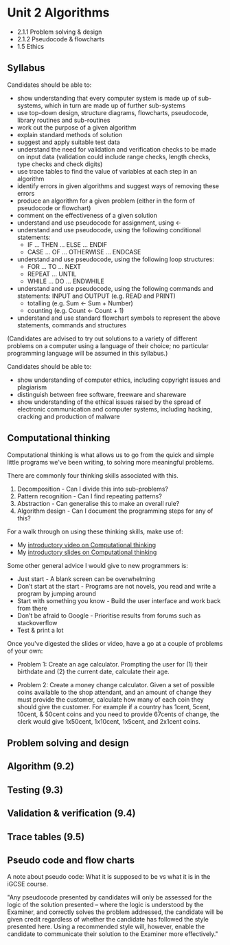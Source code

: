 # Unit 2 Algorithms



* 2.1.1 Problem solving & design
* 2.1.2 Pseudocode & flowcharts
* 1.5 Ethics

## Syllabus

Candidates should be able to:

* show understanding that every computer system is made up of sub-systems, which in turn are made up of further sub-systems
* use top-down design, structure diagrams, flowcharts, pseudocode, library routines and sub-routines
* work out the purpose of a given algorithm
* explain standard methods of solution
* suggest and apply suitable test data
* understand the need for validation and verification checks to be made on input data (validation could include range checks, length checks, type checks and check digits)
* use trace tables to find the value of variables at each step in an algorithm
* identify errors in given algorithms and suggest ways of removing these errors
* produce an algorithm for a given problem (either in the form of pseudocode or flowchart)
* comment on the effectiveness of a given solution
* understand and use pseudocode for assignment, using ←
* understand and use pseudocode, using the following conditional statements:
    * IF ... THEN ... ELSE ... ENDIF
    * CASE ... OF ... OTHERWISE ... ENDCASE
* understand and use pseudocode, using the following loop structures: 
    * FOR ... TO ... NEXT
    * REPEAT ... UNTIL
    * WHILE ... DO ... ENDWHILE
* understand and use pseudocode, using the following commands and statements: INPUT and OUTPUT (e.g. READ and PRINT)
    * totalling (e.g. Sum ← Sum + Number)
    * counting (e.g. Count ← Count + 1)
* understand and use standard flowchart symbols to represent the above statements, commands and structures

(Candidates are advised to try out solutions to a variety of different problems on a computer using a language of their choice; no particular programming language will be assumed in this syllabus.)

Candidates should be able to:

* show understanding of computer ethics, including copyright issues and plagiarism
* distinguish between free software, freeware and shareware
* show understanding of the ethical issues raised by the spread of electronic communication and computer systems, including hacking, cracking and production of malware

## Computational thinking

Computational thinking is what allows us to go from the quick and simple little programs we've been writing, to solving more meaningful problems.

There are commonly four thinking skills associated with this.

1. Decomposition - Can I divide this into sub-problems?
2. Pattern recognition - Can I find repeating patterns?
3. Abstraction - Can generalise this to make an overall rule?
4. Algorithm design - Can I document the programming steps for any of this?

For a walk through on using these thinking skills, make use of:

* My [introductory video on Computational thinking](https://youtu.be/2bvt6PCBVPo)
* My [introductory slides on Computational thinking](unit-2-computational-thinking-slides.pdf)

Some other general advice I would give to new programmers is:

* Just start - A blank screen can be overwhelming
* Don’t start at the start - Programs are not novels, you read and write a program by jumping around
* Start with something you know - Build the user interface and work back from there
* Don’t be afraid to Google - Prioritise results from forums such as stackoverflow
* Test & print a lot

Once you've digested the slides or video, have a go at a couple of problems of your own:

* Problem 1: Create an age calculator. Prompting the user for (1) their birthdate and (2) the current date, calculate their age.

* Problem 2: Create a money change calculator. Given a set of possible coins available to the shop attendant, and an amount of change they must provide the customer, calculate how many of each coin they should give the customer. For example if a country has 1cent, 5cent, 10cent, & 50cent coins and you need to provide 67cents of change, the clerk would give 1x50cent, 1x10cent, 1x5cent, and 2x1cent coins. 

## Problem solving and design

## Algorithm (9.2)

## Testing (9.3)

## Validation & verification (9.4)

## Trace tables (9.5)

## Pseudo code and flow charts

A note about pseudo code: What it is supposed to be vs what it is in the iGCSE course.

"Any pseudocode presented by candidates will only be assessed for the logic of the solution presented – where the logic is understood by the Examiner, and correctly solves the problem addressed, the candidate will be given credit regardless of whether the candidate has followed the style presented here. Using a recommended style will, however, enable the candidate to communicate their solution to the Examiner more effectively."


